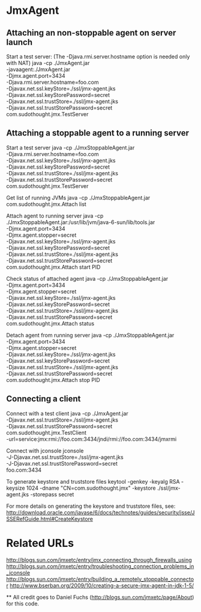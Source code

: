 JmxAgent
========

Attaching an non-stoppable agent on server launch
--------

Start a test server:
(The -Djava.rmi.server.hostname option is needed only with NAT)
    java -cp ./JmxAgent.jar \
        -javaagent:./JmxAgent.jar \
        -Djmx.agent.port=3434 \
        -Djava.rmi.server.hostname=foo.com \
        -Djavax.net.ssl.keyStore=./ssl/jmx-agent.jks \
        -Djavax.net.ssl.keyStorePassword=secret \
        -Djavax.net.ssl.trustStore=./ssl/jmx-agent.jks \
        -Djavax.net.ssl.trustStorePassword=secret \
        com.sudothought.jmx.TestServer


Attaching a stoppable agent to a running server
--------
Start a test server
    java -cp ./JmxStoppableAgent.jar \
        -Djava.rmi.server.hostname=foo.com \
        -Djavax.net.ssl.keyStore=./ssl/jmx-agent.jks \
        -Djavax.net.ssl.keyStorePassword=secret \
        -Djavax.net.ssl.trustStore=./ssl/jmx-agent.jks \
        -Djavax.net.ssl.trustStorePassword=secret \
        com.sudothought.jmx.TestServer

Get list of running JVMs
    java -cp ./JmxStoppableAgent.jar com.sudothought.jmx.Attach list

Attach agent to running server
    java  -cp ./JmxStoppableAgent.jar:/usr/lib/jvm/java-6-sun/lib/tools.jar \
        -Djmx.agent.port=3434 \
        -Djmx.agent.stopper=secret \
        -Djavax.net.ssl.keyStore=./ssl/jmx-agent.jks \
        -Djavax.net.ssl.keyStorePassword=secret \
        -Djavax.net.ssl.trustStore=./ssl/jmx-agent.jks \
        -Djavax.net.ssl.trustStorePassword=secret \
        com.sudothought.jmx.Attach start PID

Check status of attached agent
    java  -cp ./JmxStoppableAgent.jar \
        -Djmx.agent.port=3434 \
        -Djmx.agent.stopper=secret \
        -Djavax.net.ssl.keyStore=./ssl/jmx-agent.jks \
        -Djavax.net.ssl.keyStorePassword=secret \
        -Djavax.net.ssl.trustStore=./ssl/jmx-agent.jks \
        -Djavax.net.ssl.trustStorePassword=secret \
        com.sudothought.jmx.Attach status

Detach agent from running server
    java  -cp ./JmxStoppableAgent.jar \
        -Djmx.agent.port=3434 \
        -Djmx.agent.stopper=secret \
        -Djavax.net.ssl.keyStore=./ssl/jmx-agent.jks \
        -Djavax.net.ssl.keyStorePassword=secret \
        -Djavax.net.ssl.trustStore=./ssl/jmx-agent.jks \
        -Djavax.net.ssl.trustStorePassword=secret \
        com.sudothought.jmx.Attach stop PID


Connecting a client
--------
Connect with a test client
    java -cp ./JmxAgent.jar \
        -Djavax.net.ssl.trustStore=./ssl/jmx-agent.jks \
        -Djavax.net.ssl.trustStorePassword=secret \
        com.sudothought.jmx.TestClient \
        -url=service:jmx:rmi://foo.com:3434/jndi/rmi://foo.com:3434/jmxrmi

Connect with jconsole
    jconsole \
        -J-Djavax.net.ssl.trustStore=./ssl/jmx-agent.jks \
        -J-Djavax.net.ssl.trustStorePassword=secret \
        foo.com:3434

To generate keystore and truststore files
    keytool -genkey -keyalg RSA -keysize 1024 -dname "CN=com.sudothought.jmx" -keystore ./ssl/jmx-agent.jks -storepass secret

For more details on generating the keystore and truststore files, see:
http://download.oracle.com/javase/6/docs/technotes/guides/security/jsse/JSSERefGuide.html#CreateKeystore

# Related URLs
http://blogs.sun.com/jmxetc/entry/jmx_connecting_through_firewalls_using
http://blogs.sun.com/jmxetc/entry/troubleshooting_connection_problems_in_jconsole
http://blogs.sun.com/jmxetc/entry/building_a_remotely_stoppable_connector
http://www.bserban.org/2009/10/creating-a-secure-jmx-agent-in-jdk-1-5/

** All credit goes to Daniel Fuchs (http://blogs.sun.com/jmxetc/page/About) for this code.
